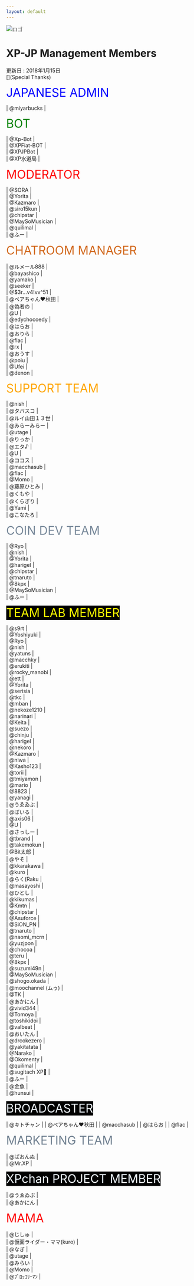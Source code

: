 ```yaml
---
layout: default
---
```


![ロゴ]({{site.baseurl}}/images/logo/team.png)  

# XP-JP Management Members  
更新日 : 2018年1月15日  
[](Special Thanks)

<font size = "6" color = "Blue">JAPANESE ADMIN</font>  

| @miyarbucks |  


<font size = "6" color = "Green">BOT</font>

| @Xp-Bot |  
| @XPFiat-BOT |  
| @XPJPBot |  
| @XP水道局 |  


<font size = "6" color = "Red">MODERATOR</font>  

| @SORA |  
| @Yorita |  
| @Kazmaro |  
| @siro15kun |  
| @chipstar |  
| @MaySoMusician |  
| @quilimal |  
| @ふー |  


<font size = "6" color = "chocolate">CHATROOM MANAGER</font>  

| @ルメール888 |  
| @bayashico |  
| @yamako |  
| @seeker |  
| @$3r...v4!vv^51 |  
| @ベアちゃん❤秋田 |  
| @偽者の |  
| @U |  
| @edychocoedy |  
| @はらお |  
| @おりら |  
| @flac |  
| @rx |  
| @おうす |  
| @poiu |  
| @Ufei |  
| @denon |  


<font size = "6" color = "Orange">SUPPORT TEAM</font>  

| @nish |  
| @タバスコ |  
| @ルイ山田１３世 |  
| @みらーみらー |  
| @utage |  
| @りっか |  
| @エタ♪ |  
| @U |  
| @ココス |  
| @macchasub |  
| @flac |  
| @Momo |  
| @藤原ひとみ |  
| @くもや |  
| @くらぎり |  
| @Yami |  
| @こなたろ |  


<font size = "6" color = "lightslategray">COIN DEV TEAM</font>  

| @Ryo |  
| @nish |  
| @Yorita |  
| @harigel |  
| @chipstar |  
| @tnaruto |  
| @8kpx |  
| @MaySoMusician |  
| @ふー |  


<font size = "6" color = "yellow"><span style="background-color:black">TEAM LAB MEMBER</span></font>  

| @s9rt |  
| @Yoshiyuki |  
| @Ryo |  
| @nish |  
| @yatuns |  
| @macchky |  
| @erukiti |  
| @rocky_manobi |  
| @ett |  
| @Yorita |  
| @serisia |  
| @tkc |  
| @mban |  
| @nekoze1210 |  
| @narinari |  
| @Keita |  
| @suezo |  
| @chinju |  
| @harigel |  
| @nekoro |  
| @Kazmaro |  
| @niwa |  
| @Kasho123 |  
| @torii |  
| @tmiyamon |  
| @mario |  
| @8823 |  
| @yanagi |  
| @うゑゐぶ |  
| @ぼいる |  
| @axis06 |  
| @U |  
| @さっしー |  
| @tbrand |  
| @takemokun |  
| @Bit太郎 |  
| @やそ |  
| @kkarakawa |  
| @kuro |  
| @らく(Raku |  
| @masayoshi |  
| @ひとし |  
| @kikumas |  
| @Kmtn |  
| @chipstar |  
| @Asuforce |  
| @SiON_PN |  
| @tnaruto |  
| @naomi_mcrn |  
| @yuzjpon |  
| @chocoa |  
| @teru |  
| @8kpx |  
| @suzumi49n |  
| @MaySoMusician |  
| @shogo.okada |  
| @moochannel (ムゥ) |  
| @TK |  
| @あかにん |  
| @vivid344 |  
| @Tomoya |  
| @toshikidoi |  
| @valbeat |  
| @おいたん |  
| @drcokezero |  
| @yakitatata |  
| @Narako |  
| @Okomenty |  
| @quilimal |  
| @sugitach XP🔰 |  
| @ふー |  
| @金魚 |  
| @hunsui |  

<font size = "6" color = "aliceblue"><span style="background-color:black">BROADCASTER</span></font>  

| @キトチャン |
| @ベアちゃん❤秋田 |
| @macchasub |
| @はらお |
| @flac |

<font size = "6" color = "slategray">MARKETING TEAM</font>  

| @ぱおんぬ |  
| @Mr.XP |  

<font size = "6" color = "aliceblue"><span style="background-color:black">XPchan PROJECT MEMBER</span></font>  

| @うゑゐぶ |  
| @あかにん |  

<font size = "6" color = "Red">MAMA</font>  

| @じしゅ |  
| @仮面ライダー・ママ(kuro) |  
| @なぎ |  
| @utage |  
| @みらい |  
| @Momo |  
| @ﾌﾞﾛｯｺﾘｰﾏﾝ |  


